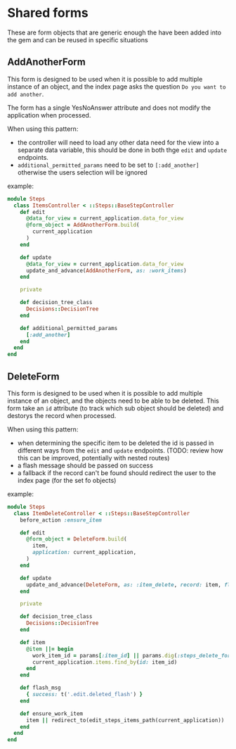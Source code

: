 # Shared forms

These are form objects that are generic enough the have been added into the gem
and can be reused in specific situations

## AddAnotherForm

This form is designed to be used when it is possible to add multiple instance of
an object, and the index page asks the question `Do you want to add another`.

The form has a single YesNoAnswer attribute and does not modify the application
when processed.

When using this pattern:
*  the controller will need to load any other data need for
the view into a separate data variable, this should be done in both thge `edit`
and `update` endpoints.
* `additional_permitted_params` need to be set to `[:add_another]` otherwise
the users selection will be ignored

example:

```ruby
module Steps
  class ItemsController < ::Steps::BaseStepController
    def edit
      @data_for_view = current_application.data_for_view
      @form_object = AddAnotherForm.build(
        current_application
      )
    end

    def update
      @data_for_view = current_application.data_for_view
      update_and_advance(AddAnotherForm, as: :work_items)
    end

    private

    def decision_tree_class
      Decisions::DecisionTree
    end

    def additional_permitted_params
      [:add_another]
    end
  end
end
```

## DeleteForm

This form is designed to be used when it is possible to add multiple instance of
an object, and the objects need to be able to be deleted. This form take an `id`
attribute (to track which sub object should be deleted) and destorys the record
when processed.

When using this pattern:
* when determining the specific item to be deleted the id is passed in different
ways from the `edit` and `update` endpoints. (TODO: review how this can be
improved, potentially with nested routes)
* a flash message should be passed on success
* a fallback if the record can't be found should redirect the user to the index
page (for the set fo objects)

example:
```ruby
module Steps
  class ItemDeleteController < ::Steps::BaseStepController
    before_action :ensure_item

    def edit
      @form_object = DeleteForm.build(
        item,
        application: current_application,
      )
    end

    def update
      update_and_advance(DeleteForm, as: :item_delete, record: item, flash: flash_msg)
    end

    private

    def decision_tree_class
      Decisions::DecisionTree
    end

    def item
      @item ||= begin
        work_item_id = params[:item_id] || params.dig(:steps_delete_form, :id)
        current_application.items.find_by(id: item_id)
      end
    end

    def flash_msg
      { success: t('.edit.deleted_flash') }
    end

    def ensure_work_item
      item || redirect_to(edit_steps_items_path(current_application))
    end
  end
end
```
